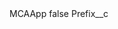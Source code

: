 <?xml version="1.0" encoding="UTF-8"?>
<CustomMetadata xmlns="http://soap.sforce.com/2006/04/metadata" xmlns:xsi="http://www.w3.org/2001/XMLSchema-instance">
    <label>MCAApp</label>
    <protected>false</protected>
    <values>
        <field>Prefix__c</field>
        <value xsi:nil="true"/>
    </values>
</CustomMetadata>
